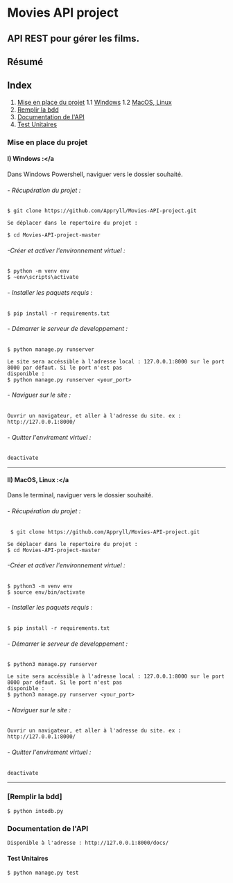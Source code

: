 # Movies API project

## API REST pour gérer les films.

## Résumé
## Index
1. [Mise en place du projet](#local)
    1.1 [Windows](#windows)
    1.2 [MacOS, Linux](#macl)
2. [Remplir la bdd](bdd)
3. [Documentation de l'API](#swagger)
4. [Test Unitaires](#test)

### Mise en place du projet<a name="local"></a>

#### I) Windows :<a name="windows"></a
Dans Windows Powershell, naviguer vers le dossier souhaité.

###### - Récupération du projet :

    $ git clone https://github.com/Appryll/Movies-API-project.git

    Se déplacer dans le repertoire du projet :

    $ cd Movies-API-project-master

###### -Créer et activer l'environnement virtuel :
    $ python -m venv env 
    $ ~env\scripts\activate
    
###### - Installer les paquets requis :
    $ pip install -r requirements.txt

###### - Démarrer le serveur de developpement :
    $ python manage.py runserver

    Le site sera accéssible à l'adresse local : 127.0.0.1:8000 sur le port 8000 par défaut. Si le port n'est pas 
    disponible :
    $ python manage.py runserver <your_port>

###### - Naviguer sur le site :
    Ouvrir un navigateur, et aller à l'adresse du site. ex : http://127.0.0.1:8000/

###### - Quitter l'envirement virtuel :
    deactivate

-----
#### II) MacOS, Linux :<a name="macl"></a
Dans le terminal, naviguer vers le dossier souhaité.

###### - Récupération du projet :
     $ git clone https://github.com/Appryll/Movies-API-project.git

    Se déplacer dans le repertoire du projet :
    $ cd Movies-API-project-master

###### -Créer et activer l'environnement virtuel :
    $ python3 -m venv env 
    $ source env/bin/activate
    
###### - Installer les paquets requis :
    $ pip install -r requirements.txt

###### - Démarrer le serveur de developpement :
    $ python3 manage.py runserver

    Le site sera accéssible à l'adresse local : 127.0.0.1:8000 sur le port 8000 par défaut. Si le port n'est pas 
    disponible :
    $ python3 manage.py runserver <your_port>

###### - Naviguer sur le site :
    Ouvrir un navigateur, et aller à l'adresse du site. ex : http://127.0.0.1:8000/

###### - Quitter l'envirement virtuel :
    deactivate

------------------------------------------------------------------------------------------------------------------------
### [Remplir la bdd]<a name="bdd"></a>
    $ python intodb.py
### Documentation de l'API<a name="swagger"></a>
    Disponible à l'adresse : http://127.0.0.1:8000/docs/

#### Test Unitaires<a name="test"></a>
    $ python manage.py test